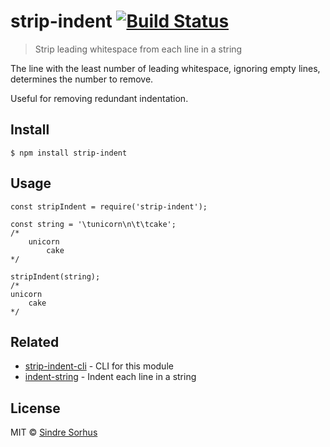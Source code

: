 strip-indent [![Build Status](https://travis-ci.org/sindresorhus/strip-indent.svg?branch=master)](https://travis-ci.org/sindresorhus/strip-indent)
==================================================================================================================================================

> Strip leading whitespace from each line in a string

The line with the least number of leading whitespace, ignoring empty lines, determines the number to remove.

Useful for removing redundant indentation.

Install
-------

    $ npm install strip-indent

Usage
-----

    const stripIndent = require('strip-indent');

    const string = '\tunicorn\n\t\tcake';
    /*
        unicorn
            cake
    */

    stripIndent(string);
    /*
    unicorn
        cake
    */

Related
-------

-   [strip-indent-cli](https://github.com/sindresorhus/strip-indent-cli) - CLI for this module
-   [indent-string](https://github.com/sindresorhus/indent-string) - Indent each line in a string

License
-------

MIT © [Sindre Sorhus](https://sindresorhus.com)
